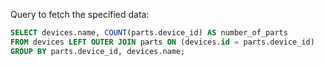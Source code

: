 Query to fetch the specified data:

```sql
SELECT devices.name, COUNT(parts.device_id) AS number_of_parts
FROM devices LEFT OUTER JOIN parts ON (devices.id = parts.device_id)
GROUP BY parts.device_id, devices.name;
```

